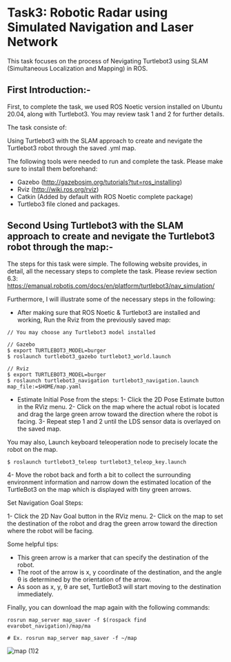 # Task3: Robotic Radar using Simulated Navigation and Laser Network

This task focuses on the process of Nevigating Turtlebot3 using SLAM (Simultaneous Localization and Mapping) in ROS.

## First Introduction:-
 
 First, to complete the task, we used ROS Noetic version installed on Ubuntu 20.04, along with Turtlebot3. You may review task 1 and 2 for further details.
 
 The task consiste of:
 
 Using Turtlebot3 with the SLAM approach to create and nevigate the Turtlebot3 robot through the saved .yml map.
 
 
 The following tools were needed to run and complete the task. Please make sure to install them beforehand:
 
 - Gazebo (http://gazebosim.org/tutorials?tut=ros_installing)
 - Rviz (http://wiki.ros.org/rviz)
 - Catkin (Added by default with ROS Noetic complete package)
 - Turtlebo3 file cloned and packages.

## Second Using Turtlebot3 with the SLAM approach to create and nevigate the Turtlebot3 robot through the map:-

The steps for this task were simple. The following website provides, in detail, all the necessary steps to complete the task. Please review section 6.3:
https://emanual.robotis.com/docs/en/platform/turtlebot3/nav_simulation/

Furthermore, I will illustrate some of the necessary steps in the following:

- After making sure that ROS Noetic & Turtlebot3 are installed and working, Run the Rviz from the previously saved map:

```
// You may choose any Turtlebot3 model installed

// Gazebo
$ export TURTLEBOT3_MODEL=burger
$ roslaunch turtlebot3_gazebo turtlebot3_world.launch

// Rviz
$ export TURTLEBOT3_MODEL=burger
$ roslaunch turtlebot3_navigation turtlebot3_navigation.launch map_file:=$HOME/map.yaml
```
- Estimate Initial Pose from the steps:
1- Click the 2D Pose Estimate button in the RViz menu.
2- Click on the map where the actual robot is located and drag the large green arrow toward the direction where the robot is facing.
3- Repeat step 1 and 2 until the LDS sensor data is overlayed on the saved map.

You may also, Launch keyboard teleoperation node to precisely locate the robot on the map.
```
$ roslaunch turtlebot3_teleop turtlebot3_teleop_key.launch
```
4- Move the robot back and forth a bit to collect the surrounding environment information and narrow down the estimated location of the TurtleBot3 on the map which is displayed with tiny green arrows.


Set Navigation Goal Steps:

1- Click the 2D Nav Goal button in the RViz menu.
2- Click on the map to set the destination of the robot and drag the green arrow toward the direction where the robot will be facing.

Some helpful tips:
- This green arrow is a marker that can specify the destination of the robot.
- The root of the arrow is x, y coordinate of the destination, and the angle θ is determined by the orientation of the arrow.
- As soon as x, y, θ are set, TurtleBot3 will start moving to the destination immediately.


Finally, you can download the map again with the following commands:
```
rosrun map_server map_saver -f $(rospack find evarobot_navigation)/map/ma

# Ex. rosrun map_server map_saver -f ~/map
```
![map (1)2](https://user-images.githubusercontent.com/77699294/123520089-af19e080-d6b7-11eb-8dc5-1c3716f39129.jpg)

